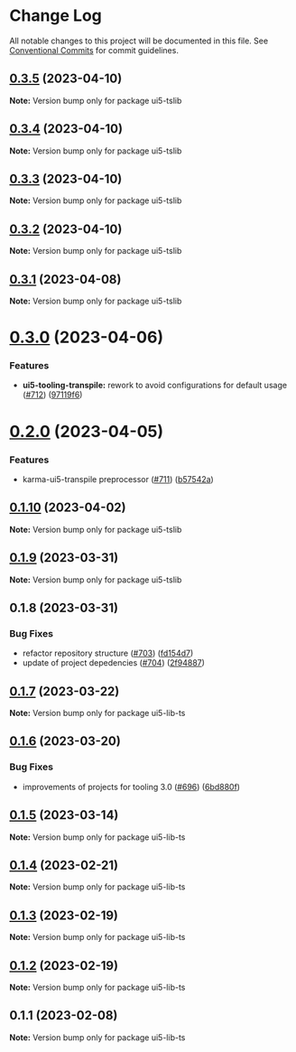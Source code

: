 # Change Log

All notable changes to this project will be documented in this file.
See [Conventional Commits](https://conventionalcommits.org) for commit guidelines.

## [0.3.5](https://github.com/ui5-community/ui5-ecosystem-showcase/compare/ui5-tslib@0.3.4...ui5-tslib@0.3.5) (2023-04-10)

**Note:** Version bump only for package ui5-tslib





## [0.3.4](https://github.com/ui5-community/ui5-ecosystem-showcase/compare/ui5-tslib@0.3.3...ui5-tslib@0.3.4) (2023-04-10)

**Note:** Version bump only for package ui5-tslib





## [0.3.3](https://github.com/ui5-community/ui5-ecosystem-showcase/compare/ui5-tslib@0.3.2...ui5-tslib@0.3.3) (2023-04-10)

**Note:** Version bump only for package ui5-tslib





## [0.3.2](https://github.com/ui5-community/ui5-ecosystem-showcase/compare/ui5-tslib@0.3.1...ui5-tslib@0.3.2) (2023-04-10)

**Note:** Version bump only for package ui5-tslib





## [0.3.1](https://github.com/ui5-community/ui5-ecosystem-showcase/compare/ui5-tslib@0.3.0...ui5-tslib@0.3.1) (2023-04-08)

**Note:** Version bump only for package ui5-tslib





# [0.3.0](https://github.com/ui5-community/ui5-ecosystem-showcase/compare/ui5-tslib@0.2.0...ui5-tslib@0.3.0) (2023-04-06)


### Features

* **ui5-tooling-transpile:** rework to avoid configurations for default usage ([#712](https://github.com/ui5-community/ui5-ecosystem-showcase/issues/712)) ([97119f6](https://github.com/ui5-community/ui5-ecosystem-showcase/commit/97119f6795d839e305659a64be2f920f25a1392f))





# [0.2.0](https://github.com/ui5-community/ui5-ecosystem-showcase/compare/ui5-tslib@0.1.10...ui5-tslib@0.2.0) (2023-04-05)


### Features

* karma-ui5-transpile preprocessor ([#711](https://github.com/ui5-community/ui5-ecosystem-showcase/issues/711)) ([b57542a](https://github.com/ui5-community/ui5-ecosystem-showcase/commit/b57542a4d342777bf748aee42eb2247e83f26b6f))





## [0.1.10](https://github.com/ui5-community/ui5-ecosystem-showcase/compare/ui5-tslib@0.1.9...ui5-tslib@0.1.10) (2023-04-02)

**Note:** Version bump only for package ui5-tslib





## [0.1.9](https://github.com/ui5-community/ui5-ecosystem-showcase/compare/ui5-tslib@0.1.8...ui5-tslib@0.1.9) (2023-03-31)

**Note:** Version bump only for package ui5-tslib





## 0.1.8 (2023-03-31)


### Bug Fixes

* refactor repository structure ([#703](https://github.com/ui5-community/ui5-ecosystem-showcase/issues/703)) ([fd154d7](https://github.com/ui5-community/ui5-ecosystem-showcase/commit/fd154d791d5d87a41a3e350b5bfef23f5938fd5d))
* update of project depedencies ([#704](https://github.com/ui5-community/ui5-ecosystem-showcase/issues/704)) ([2f94887](https://github.com/ui5-community/ui5-ecosystem-showcase/commit/2f94887d736e1dde8063de36f8d2ea6584dddc95))





## [0.1.7](https://github.com/ui5-community/ui5-ecosystem-showcase/compare/ui5-lib-ts@0.1.6...ui5-lib-ts@0.1.7) (2023-03-22)

**Note:** Version bump only for package ui5-lib-ts





## [0.1.6](https://github.com/ui5-community/ui5-ecosystem-showcase/compare/ui5-lib-ts@0.1.5...ui5-lib-ts@0.1.6) (2023-03-20)


### Bug Fixes

* improvements of projects for tooling 3.0 ([#696](https://github.com/ui5-community/ui5-ecosystem-showcase/issues/696)) ([6bd880f](https://github.com/ui5-community/ui5-ecosystem-showcase/commit/6bd880f4a0c15bdb0f3ac3d19a9f0a91e3c680ab))





## [0.1.5](https://github.com/ui5-community/ui5-ecosystem-showcase/compare/ui5-lib-ts@0.1.4...ui5-lib-ts@0.1.5) (2023-03-14)

**Note:** Version bump only for package ui5-lib-ts

## [0.1.4](https://github.com/ui5-community/ui5-ecosystem-showcase/compare/ui5-lib-ts@0.1.3...ui5-lib-ts@0.1.4) (2023-02-21)

**Note:** Version bump only for package ui5-lib-ts

## [0.1.3](https://github.com/ui5-community/ui5-ecosystem-showcase/compare/ui5-lib-ts@0.1.2...ui5-lib-ts@0.1.3) (2023-02-19)

**Note:** Version bump only for package ui5-lib-ts

## [0.1.2](https://github.com/ui5-community/ui5-ecosystem-showcase/compare/ui5-lib-ts@0.1.1...ui5-lib-ts@0.1.2) (2023-02-19)

**Note:** Version bump only for package ui5-lib-ts

## 0.1.1 (2023-02-08)

**Note:** Version bump only for package ui5-lib-ts

